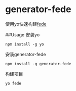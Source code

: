 # generator-fede
使用yo快速构建[fede](https://github.com/keenwon/fede)

##Usage
安装yo

    npm install -g yo

安装generator-fede

    npm install -g generator-fede

构建项目

    yo fede
